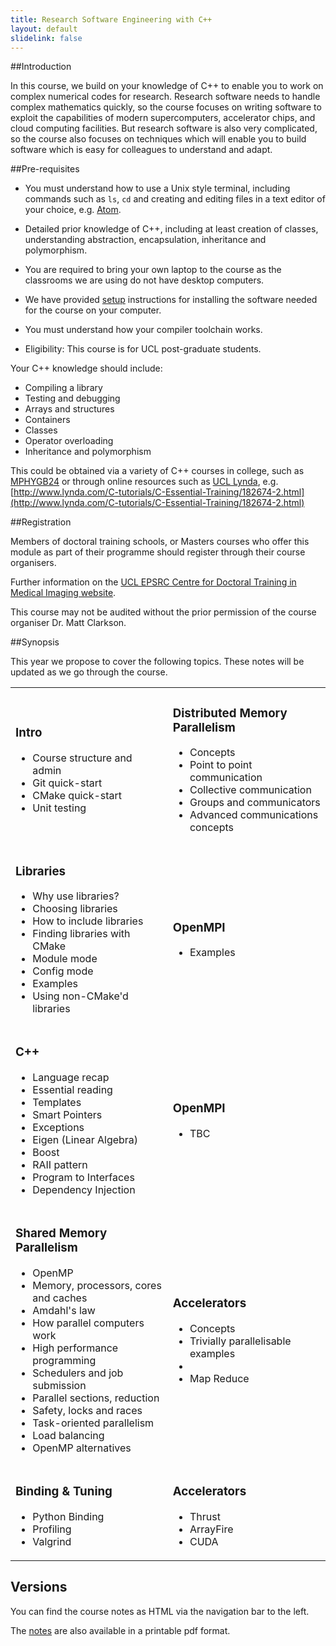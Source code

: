 ```yaml
---
title: Research Software Engineering with C++
layout: default
slidelink: false
---
```


##Introduction

In this course, we build on your knowledge of C++ to enable you to work on complex numerical codes for research.
Research software needs to handle complex mathematics quickly, so the course focuses on writing software to exploit the
capabilities of modern supercomputers, accelerator chips, and cloud computing facilities. But research software is also
very complicated, so the course also focuses on techniques which will enable you to build software which is easy for colleagues
to understand and adapt.

##Pre-requisites

* You must understand how to use a Unix style terminal, including commands such as ```ls```, ```cd``` and creating and editing files in a text editor of your choice, e.g. [Atom](https://atom.io/).
* Detailed prior knowledge of C++, including at least creation of classes, understanding abstraction, encapsulation, inheritance and polymorphism.
* You are required to bring your own laptop to the course as the classrooms we are using do not have desktop computers.
* We have provided [setup](98Installation) instructions for installing the software needed for the course on your computer.
* You must understand how your compiler toolchain works.

* Eligibility: This course is for UCL post-graduate students.

Your C++ knowledge should include:

* Compiling a library
* Testing and debugging
* Arrays and structures
* Containers
* Classes
* Operator overloading
* Inheritance and polymorphism

This could be obtained via a variety of C++ courses in college, such as
[MPHYGB24](https://moodle.ucl.ac.uk/course/view.php?id=5395)
or through online resources such as [UCL Lynda](https://www.ucl.ac.uk/lynda),
 e.g. [http://www.lynda.com/C-tutorials/C-Essential-Training/182674-2.html](http://www.lynda.com/C-tutorials/C-Essential-Training/182674-2.html)

##Registration

Members of doctoral training schools, or Masters courses who offer this module as part of their programme should register through their course organisers. 

Further information on the [UCL EPSRC Centre for Doctoral Training in Medical Imaging website](http://medicalimaging-cdt.ucl.ac.uk/programmes).

This course may not be audited without the prior permission of the course organiser Dr. Matt Clarkson.

##Synopsis

This year we propose to cover the following topics. These notes will be updated as we go through the course.

<table>
 <tbody>

  <tr>
   
   <td>
    <h3>Intro</h3>
    <ul>
     <li>Course structure and admin</li>
     <li>Git quick-start</li>
     <li>CMake quick-start</li>
     <li>Unit testing</li>
    </ul>
   </td>
   
   <td>
    <h3>Distributed Memory Parallelism</h3>
    <ul>
     <li>Concepts</li>
     <li>Point to point communication</li>
     <li>Collective communication</li>
     <li>Groups and communicators</li>
     <li>Advanced communications concepts</li>
    </ul>
   </td>
   
  </tr>
  <tr>
  
   <td>
    <h3>Libraries</h3>
    <ul>
     <li>Why use libraries?</li>
     <li>Choosing libraries</li>
     <li>How to include libraries</li>
     <li>Finding libraries with CMake</li>
     <li>Module mode</li>
     <li>Config mode</li>
     <li>Examples</li>
     <li>Using non-CMake'd libraries</li>     
    </ul>
   </td>
  
   <td>
    <h3>OpenMPI</h3>
    <ul>
     <li>Examples</li>
    </ul>
   </td>
   
  </tr>
  <tr>
  
   <td>
    <h3>C++</h3>
    <ul>
     <li>Language recap</li>
     <li>Essential reading</li>
     <li>Templates</li>
     <li>Smart Pointers</li>
     <li>Exceptions</li>
     <li>Eigen (Linear Algebra)</li>
     <li>Boost</li>
     <li>RAII pattern</li>
     <li>Program to Interfaces</li>
     <li>Dependency Injection</li>
    </ul>
   </td>
    
   <td>
    <h3>OpenMPI</h3>
    <ul>
     <li>TBC</li>
    </ul>
   </td>
    
  </tr>
  <tr>
  
   <td>
    <h3>Shared Memory Parallelism</h3>
    <ul>
     <li>OpenMP</li>
     <li>Memory, processors, cores and caches</li>
     <li>Amdahl's law</li>
     <li>How parallel computers work</li>
     <li>High performance programming</li>
     <li>Schedulers and job submission</li>     
     <li>Parallel sections, reduction</li>
     <li>Safety, locks and races</li>
     <li>Task-oriented parallelism</li>
     <li>Load balancing</li>
     <li>OpenMP alternatives</li>
    </ul>
   </td>
   
   <td>
    <h3>Accelerators</h3>
    <ul>
     <li>Concepts</li>
     <li>Trivially parallelisable examples<li>
     <li>Map Reduce</li>
    </ul>
   </td>
   
  </tr>
  <tr>
  
   <td>
    <h3>Binding & Tuning</h3>
    <ul>
     <li>Python Binding</li>
     <li>Profiling</li>
     <li>Valgrind</li>
    </ul>
   </td>
   
   <td>
    <h3>Accelerators</h3>
    <ul>
     <li>Thrust</li>
     <li>ArrayFire</li>
     <li>CUDA</li>
    </ul>
   </td>
   
  </tr>
  
 </tbody>
</table>


Versions
--------

You can find the course notes as HTML via the navigation bar to the left.

The [notes](notes.pdf) are also available in  a printable pdf format.
